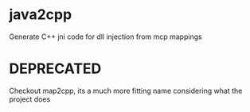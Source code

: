# java2cpp
Generate C++ jni code for dll injection from mcp mappings

# DEPRECATED
Checkout map2cpp, its a much more fitting name considering what the project does
